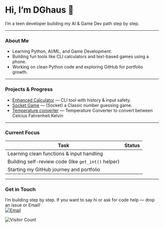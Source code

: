 # Hi, I’m **DGhaus** 👋

I’m a teen developer building my AI & Game Dev path step by step.

---

###  About Me
- Learning Python, AI/ML, and Game Development.
- Building fun tools like CLI calculators and text-based games using a phone.
- Working on clean Python code and exploring GitHub for portfolio growth.

---

###  Projects & Progress
- [Enhanced Calculator](https://github.com/DGhaus/Enhanced-Calculator) — CLI tool with history & input safety.
- [Socket Game](https://github.com/DGhaus/guessing-game) — (Socket) a Classic number guessing game.
- [Temperature converter](https://github.com/DGhaus/Temperature-converter-C-F-K-) — Temperature Converter to convert between Celcius Fahrenheit Kelvin

---

###  Current Focus
| Task | Status |
|------|--------|
| Learning clean functions & input handling |  |
| Building self-review code (like `get_int()` helper) |  |
| Starting my GitHub journey and portfolio |  |

---

###  Get in Touch
I’m building step by step. If you want to say hi or ask for code help — drop an issue or Email!  
[![Email](https://img.shields.io/badge/Email-DGhaus-red?style=for-the-badge&logo=gmail)](mailto:dghaus437@gmail.com)

![Visitor Count](https://komarev.com/ghpvc/?username=DGhaus&style=flat-square)
